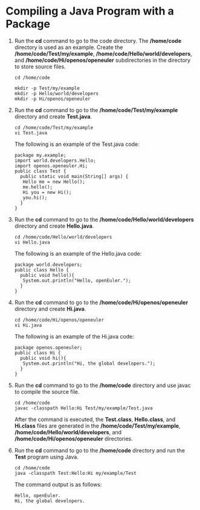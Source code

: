 # Compiling a Java Program with a Package<a name="EN-US_TOPIC_0229243675"></a>

1.  Run the  **cd**  command to go to the code directory. The  **/home/code**  directory is used as an example. Create the  **/home/code/Test/my/example**,  **/home/code/Hello/world/developers**, and  **/home/code/Hi/openos/openeuler**  subdirectories in the directory to store source files.

    ```
    cd /home/code
    
    mkdir -p Test/my/example
    mkdir -p Hello/world/developers
    mkdir -p Hi/openos/openeuler
    ```

2.  Run the  **cd**  command to go to the  **/home/code/Test/my/example**  directory and create  **Test.java**.

    ```
    cd /home/code/Test/my/example
    vi Test.java
    ```

    The following is an example of the Test.java code:

    ```
    package my.example;
    import world.developers.Hello;
    import openos.openeuler.Hi;
    public class Test {
      public static void main(String[] args) {
       Hello me = new Hello();
       me.hello();
       Hi you = new Hi();
       you.hi();
      }
    }
    ```

3.  Run the  **cd**  command to go to the  **/home/code/Hello/world/developers**  directory and create  **Hello.java**.

    ```
    cd /home/code/Hello/world/developers
    vi Hello.java
    ```

    The following is an example of the Hello.java code:

    ```
    package world.developers;
    public class Hello {
      public void hello(){
       System.out.println("Hello, openEuler.");
      }
    }
    ```

4.  Run the  **cd**  command to go to the  **/home/code/Hi/openos/openeuler**  directory and create  **Hi.java**.

    ```
    cd /home/code/Hi/openos/openeuler
    vi Hi.java
    ```

    The following is an example of the Hi.java code:

    ```
    package openos.openeuler;
    public class Hi {
      public void hi(){
       System.out.println("Hi, the global developers.");
      }
    }
    ```

5.  Run the  **cd**  command to go to the  **/home/code**  directory and use javac to compile the source file.

    ```
    cd /home/code
    javac -classpath Hello:Hi Test/my/example/Test.java
    ```

    After the command is executed, the  **Test.class**,  **Hello.class**, and  **Hi.class**  files are generated in the  **/home/code/Test/my/example**,  **/home/code/Hello/world/developers**, and  **/home/code/Hi/openos/openeuler**  directories.

6.  Run the  **cd**  command to go to the  **/home/code**  directory and run the  **Test**  program using Java.

    ```
    cd /home/code
    java -classpath Test:Hello:Hi my/example/Test
    ```

    The command output is as follows:

    ```
    Hello, openEuler.
    Hi, the global developers.
    ```



